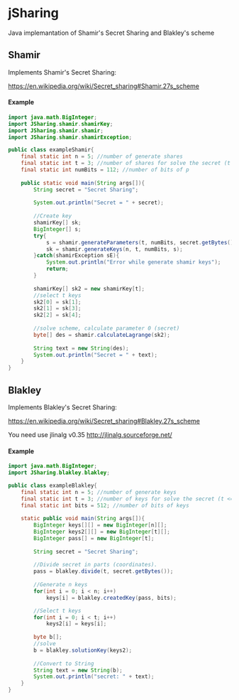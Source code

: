 # jSharing
Java implemantation of Shamir's Secret Sharing and Blakley's scheme

## Shamir

Implements Shamir's Secret Sharing:

https://en.wikipedia.org/wiki/Secret_sharing#Shamir.27s_scheme

#### Example

```java
import java.math.BigInteger;
import JSharing.shamir.shamirKey;
import JSharing.shamir.shamir;
import JSharing.shamir.shamirException;

public class exampleShamir{	
	final static int n = 5; //number of generate shares
	final static int t = 3; //number of shares for solve the secret (t <= n)
	final static int numBits = 112; //number of bits of p
	
	public static void main(String args[]){
		String secret = "Secret Sharing";
		
		System.out.println("Secret = " + secret);
		
		//Create key
		shamirKey[] sk;
		BigInteger[] s;
		try{
			s = shamir.generateParameters(t, numBits, secret.getBytes());
			sk = shamir.generateKeys(n, t, numBits, s);
		}catch(shamirException sE){
			System.out.println("Error while generate shamir keys");			
			return;
		}
		
		shamirKey[] sk2 = new shamirKey[t];
		//select t keys
		sk2[0] = sk[1];
		sk2[1] = sk[3];
		sk2[2] = sk[4];
		
		//solve scheme, calculate parameter 0 (secret)
		byte[] des = shamir.calculateLagrange(sk2);
		
		String text = new String(des);		
		System.out.println("Secret = " + text);	
	}
}
```

## Blakley

Implements Blakley's Secret Sharing:

https://en.wikipedia.org/wiki/Secret_sharing#Blakley.27s_scheme

You need use jlinalg v0.35 http://jlinalg.sourceforge.net/

#### Example

```java
import java.math.BigInteger;
import JSharing.blakley.blakley;

public class exampleBlakley{
	final static int n = 5; //number of generate keys
	final static int t = 3; //number of keys for solve the secret (t <= n)
	final static int bits = 512; //number of bits of keys
	
	static public void main(String args[]){
		BigInteger keys[][] = new BigInteger[n][];
		BigInteger keys2[][] = new BigInteger[t][];
		BigInteger pass[] = new BigInteger[t];
		
		String secret = "Secret Sharing";
		
		//Divide secret in parts (coordinates).  
		pass = blakley.divide(t, secret.getBytes());
		
		//Generate n keys
		for(int i = 0; i < n; i++)
			keys[i] = blakley.createdKey(pass, bits);

		//Select t keys
		for(int i = 0; i < t; i++)
			keys2[i] = keys[i];
		
		byte b[];
		//solve
		b = blakley.solutionKey(keys2);
		
		//Convert to String
		String text = new String(b);	
		System.out.println("secret: " + text);
	}
}
```

